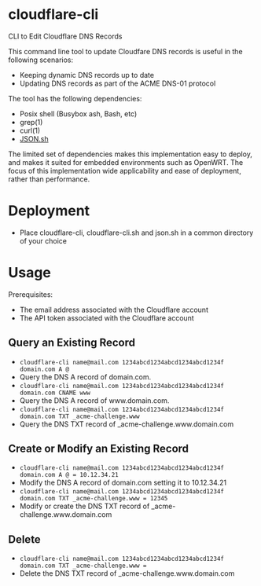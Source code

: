 # cloudflare-cli
CLI to Edit Cloudflare DNS Records

This command line tool to update Cloudfare DNS records is useful in the following scenarios:

* Keeping dynamic DNS records up to date
* Updating DNS records as part of the ACME DNS-01 protocol

The tool has the following dependencies:

* Posix shell (Busybox ash, Bash, etc)
* grep(1)
* curl(1)
* [JSON.sh](https://github.com/dominictarr/JSON.sh)

The limited set of dependencies makes this implementation easy to deploy, and makes it suited for embedded environments such as OpenWRT. The focus of this implementation wide applicability and ease of deployment, rather than performance.

# Deployment

* Place cloudflare-cli, cloudflare-cli.sh and json.sh in a common directory of your choice

# Usage

Prerequisites:

* The email address associated with the Cloudflare account
* The API token associated with the Cloudflare account

## Query an Existing Record

* `cloudflare-cli name@mail.com 1234abcd1234abcd1234abcd1234f domain.com A @`
 * Query the DNS A record of domain.com.
*  `cloudflare-cli name@mail.com 1234abcd1234abcd1234abcd1234f domain.com CNAME www`
 * Query the DNS A record of www\.domain\.com.
* `cloudflare-cli name@mail.com 1234abcd1234abcd1234abcd1234f domain.com TXT _acme-challenge.www`
 * Query the DNS TXT record of _acme-challenge\.www\.domain\.com

## Create or Modify an Existing Record

* `cloudflare-cli name@mail.com 1234abcd1234abcd1234abcd1234f domain.com A @ = 10.12.34.21`
 * Modify the DNS A record of domain.com setting it to 10.12.34.21
* `cloudflare-cli name@mail.com 1234abcd1234abcd1234abcd1234f domain.com TXT _acme-challenge.www = 12345`
 * Modify or create the DNS TXT record of _acme-challenge\.www\.domain\.com

## Delete

* `cloudflare-cli name@mail.com 1234abcd1234abcd1234abcd1234f domain.com TXT _acme-challenge.www =`
 * Delete the DNS TXT record of _acme-challenge\.www\.domain\.com
